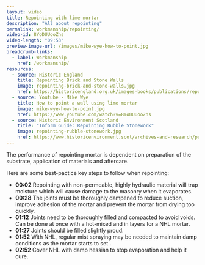 ```yaml
---
layout: video
title: Repointing with lime mortar
description: "All about repointing"
permalink: workmanship/repointing/
video-id: 8YoDUUooZns
video-length: "09:53"
preview-image-url: /images/mike-wye-how-to-point.jpg
breadcrumb-links: 
  - label: Workmanship
    href: /workmanship/
resources:
  - source: Historic England
    title: Repointing Brick and Stone Walls
    image: repointing-brick-and-stone-walls.jpg
    href: https://historicengland.org.uk/images-books/publications/repointing-brick-and-stone-walls/
  - source: Youtube - Mike Wye
    title: How to point a wall using lime mortar
    image: mike-wye-how-to-point.jpg
    href: https://www.youtube.com/watch?v=8YoDUUooZns
  - source: Historic Environment Scotland
    title: "Inform Guide: Repointing Rubble Stonework"
    image: repointing-rubble-stonework.jpg
    href: https://www.historicenvironment.scot/archives-and-research/publications/publication/?publicationid=b6cb68de-3207-4786-a0d8-a595010402fa
---
```


The performance of repointing mortar is dependent on preparation of the substrate, application of materials and aftercare. 

Here are some best-pactice key steps to follow when repointing:

* **00:02** Repointing with non-permeable, highly hydraulic material will trap moisture which will cause damage to the masonry when it evaporates.
* **00:28** The joints must be thoroughly dampened to reduce suction, improve adhesion of the mortar and prevent the mortar from drying too quickly.
* **01:12** Joints need to be thoroughly filled and compacted to avoid voids. Can be done at once with a hot-mixed and in layers for a NHL mortar. 
* **01:27** Joints should be filled slightly proud.
* **01:52** With NHL, regular mist spraying may be needed to maintain damp conditions as the mortar starts to set .
* **02:52** Cover NHL with damp hessian to stop evaporation and help it cure. 
